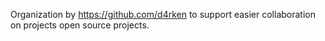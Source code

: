 Organization by https://github.com/d4rken to support easier collaboration on projects open source projects.
